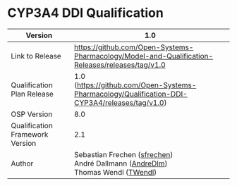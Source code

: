 # CYP3A4 DDI Qualification




| Version                         | 1.0                                                          |
| ------------------------------- | ------------------------------------------------------------ |
| Link to Release                 | https://github.com/Open-Systems-Pharmacology/Model-and-Qualification-Releases/releases/tag/v1.0 |
| Qualification Plan Release      | 1.0<br />(https://github.com/Open-Systems-Pharmacology/Qualification-DDI-CYP3A4/releases/tag/v1.0) |
| OSP Version                     | 8.0                                                          |
| Qualification Framework Version | 2.1                                                          |
| Author                          | Sebastian Frechen ([sfrechen](https://github.com/sfrechen))<br />André Dallmann ([AndreDlm](https://github.com/AndreDlm))<br />Thomas Wendl ([TWendl](https://github.com/TWendl)) |

